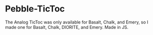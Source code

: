 # Pebble-TicToc
The Analog TicToc was only available for Basalt, Chalk, and Emery, so I made one for Basalt, Chalk, DIORITE, and Emery. Made in JS.
